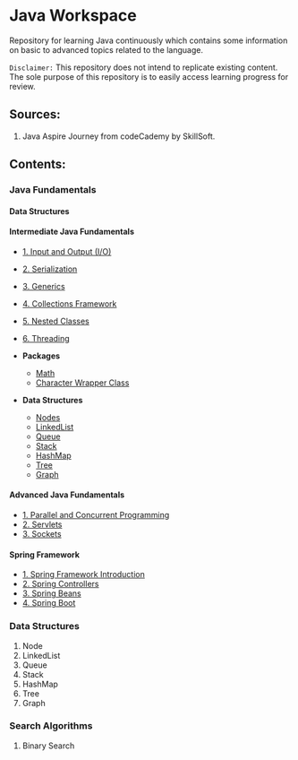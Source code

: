 # Java Workspace
Repository for learning Java continuously which contains some information on basic to advanced topics related to the language.

`Disclaimer:` This repository does not intend to replicate existing content. The sole
purpose of this repository is to easily access learning progress for review.

## Sources:
1. Java Aspire Journey from codeCademy by SkillSoft.

## Contents:
### Java Fundamentals

#### Data Structures

#### Intermediate Java Fundamentals
- [1. Input and Output (I/O)](Notes/intermediate/1_InputAndOutput.md)
- [2. Serialization](Notes/intermediate/2_Serialization.md)
- [3. Generics](Notes/intermediate/3_Generics.md)
- [4. Collections Framework](Notes/intermediate/4_Collections.md)
- [5. Nested Classes](Notes/intermediate/5_Nested-Classes.md)
- [6. Threading](Notes/intermediate/6_Threading.md)

- **Packages**
  - [Math](Notes/Math.md)
  - [Character Wrapper Class](Notes/Character.md)
- **Data Structures**
  - [Nodes](src/main/java/org/datastructures/nodes)
  - [LinkedList](src/main/java/org/datastructures/linkedlist)
  - [Queue](src/main/java/org/datastructures/queue)
  - [Stack](src/main/java/org/datastructures/stack)
  - [HashMap](src/main/java/org/datastructures/hashmap)
  - [Tree](src/main/java/org/datastructures/trees)
  - [Graph](src/main/java/org/datastructures/graph)

#### Advanced Java Fundamentals
- [1. Parallel and Concurrent Programming](Notes/advance/1_Parallel-and-Concurrent-Programming.md)
- [2. Servlets](Notes/advance/2_Servlets.md)
- [3. Sockets](Notes/advance/3_Sockets.md)


#### Spring Framework
- [1. Spring Framework Introduction](Notes/spring/fundamentals/1_spring-introduction.md)
- [2. Spring Controllers](Notes/spring/fundamentals/2_spring-controllers.md)
- [3. Spring Beans](Notes/spring/fundamentals/3_Spring-Bean.md)
- [4. Spring Boot](Notes/spring/fundamentals/4_Spring-Boot.md)

### Data Structures
1. Node
2. LinkedList
3. Queue
4. Stack
5. HashMap
6. Tree
7. Graph

### Search Algorithms
1. Binary Search

